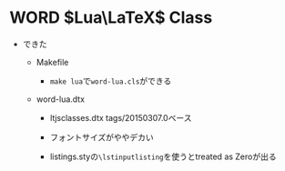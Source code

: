 WORD $Lua\LaTeX$ Class
===

- できた
	+ Makefile
		* `make lua`で`word-lua.cls`ができる

	+ word-lua.dtx
		* ltjsclasses.dtx tags/20150307.0ベース

		* フォントサイズがややデカい

		* listings.styの`\lstinputlisting`を使うとtreated as Zeroが出る

